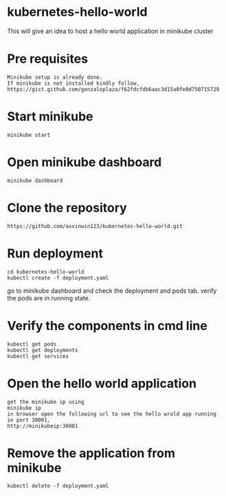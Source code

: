 # kubernetes-hello-world
This will give an idea to host a hello world application in minikube cluster

# Pre requisites
```
Minikube setup is already done.
If minikube is not installed kindly follow,
https://gist.github.com/gonzaloplaza/f62fdcfdb6aac3d15a0fe0d750715729
```

# Start minikube
```
minikube start
```

# Open minikube dashboard
```
minikube dashboard
```

# Clone the repository
```
https://github.com/asvinwin123/kubernetes-hello-world.git
```

# Run deployment
```
cd kubernetes-hello-world
kubectl create -f deployment.yaml
```

go to minikube dashboard and check the deployment and pods tab. verify the pods are in running state.

# Verify the components in cmd line
```
kubectl get pods
kubectl get deployments
kubectl get services
```

# Open the hello world application
```
get the minikube ip using
minikube ip
in browser open the following url to see the hello wrold app running in port 30001, 
http://minikubeip:30001
```

# Remove the application from minikube
```
kubectl delete -f deployment.yaml
```
